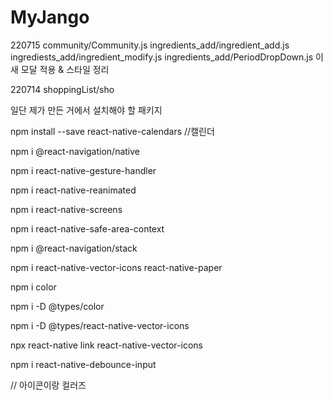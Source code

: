 # MyJango

220715
community/Community.js 
ingredients_add/ingredient_add.js
ingrediests_add/ingredient_modify.js 
ingredients_add/PeriodDropDown.js 
이 새 모달 적용 & 스타일 정리

220714
shoppingList/sho






일단 제가 만든 거에서 설치해야 할 패키지 




npm install --save react-native-calendars //캘린더

npm i @react-navigation/native

npm i react-native-gesture-handler

npm i react-native-reanimated

npm i react-native-screens

npm i react-native-safe-area-context

npm i @react-navigation/stack

npm i react-native-vector-icons react-native-paper

npm i color

npm i -D @types/color

npm i -D @types/react-native-vector-icons

npx react-native link react-native-vector-icons

npm i react-native-debounce-input

// 아이콘이랑 컬러즈
